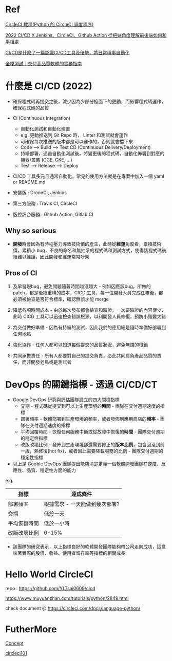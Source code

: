 # Ref

[CircleCI 教程(Python 的 CircleCI 调度程序)](https://www.muyuanzhan.com/tutorials/python/2849.html)

[2022 CI/CD X Jenkins、CircleCI、Github Action 從把妹角度理解前後端如何和平相處](https://linyencheng.github.io/2022/10/10/relationships-between-frontend-and-backend/devops-ci-cd-jenkins-circleci-and-github-action/)

[CI/CD是什麼？一篇認識CI/CD工具及優勢，將日常瑣事自動化](https://www.wingwill.com.tw/zh-tw/%E9%83%A8%E8%90%BD%E6%A0%BC/%E9%9B%B2%E5%9C%B0%E6%B7%B7%E5%90%88%E6%87%89%E7%94%A8/cicd%E5%B7%A5%E5%85%B7/)

[全棧測試｜交付高品質軟體的實務指南](https://www.books.com.tw/products/0010961495)

# 什麼是 CI/CD (2022)

* 確保程式碼再提交之後，減少因為少部分檯面下的更動，而影響程式碼運作，確保程式碼的品質

* CI (Continuous Integration)
  * 自動化測試和自動化建置
  * e.g. 更動推送到 Git Repo 時， Linter 和測試就會運作
  * 可確保每次推送的版本都是可以運作的，否則就會擋下來
  * Code --> Build --> Test
CD (Continuous Delivery/Deployment)
  * 持續部署，通過自動化測試後，將變更後的程式碼，自動化佈署到對應的機器/叢集 (GCE, GKE, ...)
  * Test --> Release --> Deploy

* CI/CD 工具多元且通常自動化，常見的使用方法就是在專案中加入一個 yaml or README.md
* 安裝版 : DroneCI, Jenkins
* 第三方服務 : Travis CI, CircleCI
* 版控評台服務 : Github Action, Gitlab CI

## Why so serious

* **開發**時會因為有時程壓力導致技術債的產生，此時從**維運**角度看，累積技術債，累積小 bug，不良的命名和無抽系的程式碼和測試方式，使得該程式碼後續難以維護，因此開發和維運常常吵架

## Pros of CI

1. 及早發現bug，避免問題隨著時間越滾越大 - 例如因應該bug，所做的patch，都是後續重構的成本，CICD 工具，每一位開發人員完成任務後，都必須被檢查是否符合標準，確認無誤才能 merge

2. 降低各項時間成本 - 由於每次發布都會檢查和驗證，一次要驗證的內容很少，此時 CICD 工具可以迅速檢查錯誤根源，以利開發人員修復，預防小錯變大錯

3. 為交付做好準備 - 因為有持續的測試，因此我們的應用總是隨時準備好部署到任何地點

4. 強化協作 - 任何人都可以知道每個提交的品質狀況，避免無謂的甩鍋

5. 共同承擔責任 - 所有人都要對自己的提交負責，必此共同肩負產品品質的責任，而非開發老鳥或是測試者

# DevOps 的關鍵指標 - 透過 CI/CD/CT

* Google DevOps 研究與評估團隊設立的四大關檢指標
  * 交期 - 程式碼從提交到可以上生產環境的**時間** - 團隊在交付週期速度的指標
  * 部署頻率 - 軟體部署到生產環境的頻率，或者發佈到應用商店的**頻率** - 團隊在交付週期速度的指標
  * 平均回覆時間 - 恢復任何服務中斷或從故障中恢復的**時間** - 團隊交付週期的穩定性指標
  * 改版改壞比例 - 發佈到生產環境卻還需要修正的**版本比例**，包含回滾到前一版，熱修復(hot fix)，或者因此需要降載服務的比例 - 團隊交付週期的穩定性指標
* 以上是 Gooble DevOps 團隊提出能夠清楚定義一個軟體開發團隊在速度、反應性、品質、穩定性方面的能力

e.g.

|指標|達成條件|
|----|------|
|部署頻率|根據需求 - 一天能做到幾次部署?|
|交期|低於一天|
|平均恢復時間|低於一小時|
|改版改壞比例|0-15%|

* 該團隊的研究表示，以上指標良好的軟體開發團隊能夠帶公司走向成功，這意味著實際的股價、收益、使用者留存率等指標的相關成長



# Hello World CircleCI

repo : https://github.com/YLTsai0609/cicd

https://www.muyuanzhan.com/tutorials/python/2849.html

check document @ https://circleci.com/docs/language-python/

# FutherMore

[Concept](concept.md)

[circleci101](ci101.md)